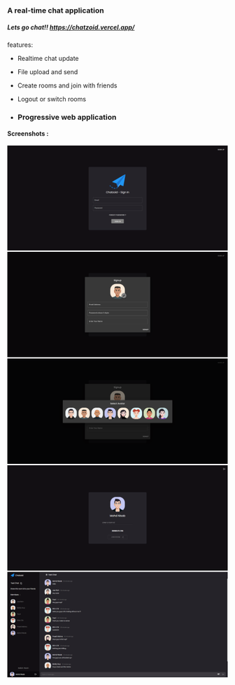 ### A real-time chat application
##### Lets go chat!! https://chatzoid.vercel.app/
features:
- Realtime chat update
- File upload and send
- Create rooms and join with friends
- Logout or switch rooms

- ### Progressive web application

#### Screenshots : 
<img src="./images/2.png">
<img src="./images/3.png">
<img src="./images/5.png">
<img src="./images/4.png">
<img src="./images/1.png">
<br/>


<!-- #### Progessive web application form:
<img src="./images/pwaD.png"> -->
